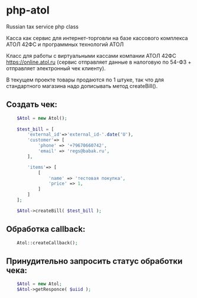# php-atol
Russian tax service php class
 
Касса как сервис для интернет-торговли на базе кассового комплекса АТОЛ 42ФС и программных технологий АТОЛ

Класс для работы с виртуальными кассами компании АТОЛ 42ФС https://online.atol.ru
 (сервис отправляет данные в налоговую по 54-ФЗ + отправляет электронный чек клиенту).
  
В текущем проекте товары продаются по 1 штуке, так что для стандартного магазина надо дописывать метод createBill().
 
## Создать чек:
```php
    $Atol = new Atol();
    
    $test_bill = [
        'external_id'=>'external_id-'.date('U'),
        'customer'=> [
            'phone' => '+79670660742',
            'email' => 'regs@babak.ru',
        ],

        'items'=> [
            [
                'name' => 'тестовая покупка',
                'price' => 1,
            ]
        ]
    ];

    $Atol->createBill( $test_bill );
```

## Обработка callback:
```php
    Atol::createCallback();
```

## Принудительно запросить статус обработки чека:
```php
    $Atol = new Atol;
    $Atol->getResponce( $uiid );
```
